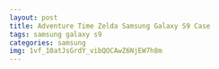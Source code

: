 ```yaml
---
layout: post
title: Adventure Time Zelda Samsung Galaxy S9 Case
tags: samsung galaxy s9
categories: samsung
img: 1vf_10atJsGrdY_vibQOCAwZ6NjEW7h8m
---
```


